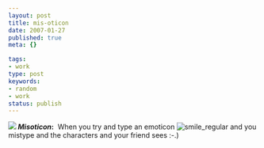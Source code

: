 ```yaml
---
layout: post
title: mis-oticon
date: 2007-01-27
published: true
meta: {}

tags:
- work
type: post
keywords:
- random
- work
status: publish
---
```



**_![](http://blog.andyeick.com/content/binary/WindowsLiveWriter/misoticon_8D1C/smiley%5B7%5D.jpg) Misoticon_:**  When you try and type an emoticon ![smile_regular](http://media.eick.us/2011/05/smile_regular.gif) and you mistype and the characters and your friend sees :-.)



 





